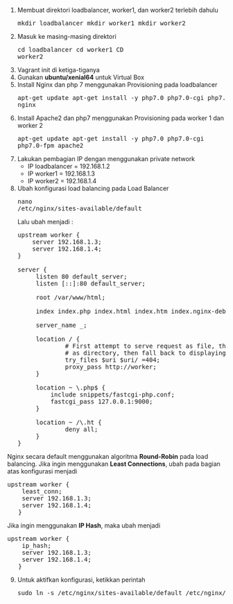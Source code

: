 1. Membuat direktori loadbalancer, worker1, dan worker2 terlebih dahulu
        <pre>mkdir loadbalancer
      mkdir worker1
      mkdir worker2</pre>
2. Masuk ke masing-masing direktori
        <pre>cd loadbalancer
      cd worker1
      CD worker2</pre>
3. Vagrant init di ketiga-tiganya
4. Gunakan <strong>ubuntu/xenial64</strong> untuk Virtual Box
5. Install Nginx dan php 7 menggunakan Provisioning pada loadbalancer
        <pre>apt-get update
        apt-get install -y php7.0 php7.0-cgi php7.0-fpm nginx</pre>
6. Install Apache2 dan php7 menggunakan Provisioning pada worker 1 dan worker 2
        <pre>apt-get update
        apt-get install -y php7.0 php7.0-cgi php7.0-fpm apache2</pre>
7. Lakukan pembagian IP dengan menggunakan private network
    * IP loadbalancer = 192.168.1.2
    * IP worker1 = 192.168.1.3
    * IP worker2 = 192.168.1.4
8. Ubah konfigurasi load balancing pada Load Balancer 
        <pre>nano /etc/nginx/sites-available/default</pre>
   Lalu ubah menjadi :
      <pre>upstream worker {
       server 192.168.1.3;
       server 192.168.1.4;
   }
   
   server {
        listen 80 default_server;
        listen [::]:80 default_server;
        
        root /var/www/html;
        
        index index.php index.html index.htm index.nginx-debian.html;
        
        server_name _;
        
        location / {
                # First attempt to serve request as file, then
                # as directory, then fall back to displaying a 404.
                try_files $uri $uri/ =404;
                proxy_pass http://worker;
        }
        
        location ~ \.php$ {
            include snippets/fastcgi-php.conf;
            fastcgi_pass 127.0.0.1:9000;
        }
        
        location ~ /\.ht {
                deny all;
        }
   }</pre>

Nginx secara default menggunakan algoritma <strong>Round-Robin</strong> pada load balancing. Jika ingin menggunakan <strong>Least Connections</strong>, ubah pada bagian atas konfigurasi menjadi
   <pre>upstream worker {
    least_conn;
    server 192.168.1.3;
    server 192.168.1.4;
   }</pre>

Jika ingin menggunakan <strong>IP Hash</strong>, maka ubah menjadi
   <pre>upstream worker {
    ip_hash;
    server 192.168.1.3;
    server 192.168.1.4;
   }</pre>

9. Untuk aktifkan konfigurasi, ketikkan perintah 
      <pre>sudo ln -s /etc/nginx/sites-available/default /etc/nginx/site-enable/</pre>
